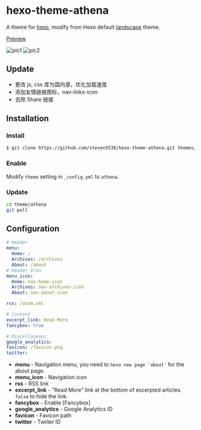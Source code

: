 # hexo-theme-athena



A theme for [hexo](http://hexo.io/), modify from Hexo default [landscape](https://github.com/hexojs/hexo-theme-landscape/) theme.

[Preview](http://steven5538.tw)

![pic1][pic1]
![pic2][pic2]

## Update
- 更改 js, css 库为国内源，优化加载速度
- 添加友情链接图标，nav-links-icon
- 去除 Share 链接

## Installation

### Install

``` bash
$ git clone https://github.com/steven5538/hexo-theme-athena.git themes/athena
```

### Enable

Modify `theme` setting in `_config.yml` to `athena`.

### Update

``` bash
cd theme/athena
git pull
```

## Configuration

``` yml
# Header
menu:
  Home: /
  Archives: /archives
  About: /about
# Header Icon
menu_icon:
  Home: nav-home-icon
  Archives: nav-archives-icon
  About: nav-about-icon

rss: /atom.xml

# Content
excerpt_link: Read More
fancybox: true

# Miscellaneous
google_analytics:
favicon: /favicon.png
twitter:
```

- **menu** - Navigation menu, you need to `hexo new page 'about'` for the about page.
- **menu_icon** - Navigation icon
- **rss** - RSS link
- **excerpt_link** - "Read More" link at the bottom of excerpted articles. `false` to hide the link.
- **fancybox** - Enable [Fancybox]
- **google_analytics** - Google Analytics ID
- **favicon** - Favicon path
- **twitter** - Twiiter ID

[pic1]: http://i.imgur.com/Z01sQij.png
[pic2]: http://i.imgur.com/jwbCNKA.png
